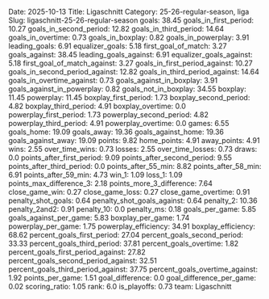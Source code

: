 Date: 2025-10-13
Title: Ligaschnitt
Category: 25-26-regular-season, liga
Slug: ligaschnitt-25-26-regular-season
goals: 38.45
goals_in_first_period: 10.27
goals_in_second_period: 12.82
goals_in_third_period: 14.64
goals_in_overtime: 0.73
goals_in_boxplay: 0.82
goals_in_powerplay: 3.91
leading_goals: 6.91
equalizer_goals: 5.18
first_goal_of_match: 3.27
goals_against: 38.45
leading_goals_against: 6.91
equalizer_goals_against: 5.18
first_goal_of_match_against: 3.27
goals_in_first_period_against: 10.27
goals_in_second_period_against: 12.82
goals_in_third_period_against: 14.64
goals_in_overtime_against: 0.73
goals_against_in_boxplay: 3.91
goals_against_in_powerplay: 0.82
goals_not_in_boxplay: 34.55
boxplay: 11.45
powerplay: 11.45
boxplay_first_period: 1.73
boxplay_second_period: 4.82
boxplay_third_period: 4.91
boxplay_overtime: 0.0
powerplay_first_period: 1.73
powerplay_second_period: 4.82
powerplay_third_period: 4.91
powerplay_overtime: 0.0
games: 6.55
goals_home: 19.09
goals_away: 19.36
goals_against_home: 19.36
goals_against_away: 19.09
points: 9.82
home_points: 4.91
away_points: 4.91
wins: 2.55
over_time_wins: 0.73
losses: 2.55
over_time_losses: 0.73
draws: 0.0
points_after_first_period: 9.09
points_after_second_period: 9.55
points_after_third_period: 0.0
points_after_55_min: 8.82
points_after_58_min: 6.91
points_after_59_min: 4.73
win_1: 1.09
loss_1: 1.09
points_max_difference_3: 2.18
points_more_3_difference: 7.64
close_game_win: 0.27
close_game_loss: 0.27
close_game_overtime: 0.91
penalty_shot_goals: 0.64
penalty_shot_goals_against: 0.64
penalty_2: 10.36
penalty_2and2: 0.91
penalty_10: 0.0
penalty_ms: 0.18
goals_per_game: 5.85
goals_against_per_game: 5.83
boxplay_per_game: 1.74
powerplay_per_game: 1.75
powerplay_efficiency: 34.91
boxplay_efficiency: 68.62
percent_goals_first_period: 27.04
percent_goals_second_period: 33.33
percent_goals_third_period: 37.81
percent_goals_overtime: 1.82
percent_goals_first_period_against: 27.82
percent_goals_second_period_against: 32.51
percent_goals_third_period_against: 37.75
percent_goals_overtime_against: 1.92
points_per_game: 1.51
goal_difference: 0.0
goal_difference_per_game: 0.02
scoring_ratio: 1.05
rank: 6.0
is_playoffs: 0.73
team: Ligaschnitt
